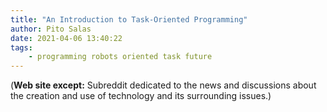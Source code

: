 ```yaml
---
title: "An Introduction to Task-Oriented Programming"
author: Pito Salas
date: 2021-04-06 13:40:22
tags:
    - programming robots oriented task future
---
```


(**Web site except:** Subreddit dedicated to the news and discussions about the creation and use of technology and its surrounding issues.) 
